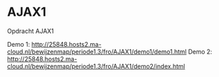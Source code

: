 # AJAX1
Opdracht AJAX1

Demo 1: http://25848.hosts2.ma-cloud.nl/bewijzenmap/periode1.3/fro/AJAX1/demo1/demo1.html
Demo 2: http://25848.hosts2.ma-cloud.nl/bewijzenmap/periode1.3/fro/AJAX1/demo2/index.html
